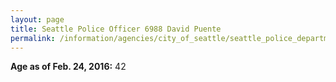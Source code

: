 ```yaml
---
layout: page
title: Seattle Police Officer 6988 David Puente
permalink: /information/agencies/city_of_seattle/seattle_police_department/copbook/6988/
---
```


**Age as of Feb. 24, 2016:** 42
